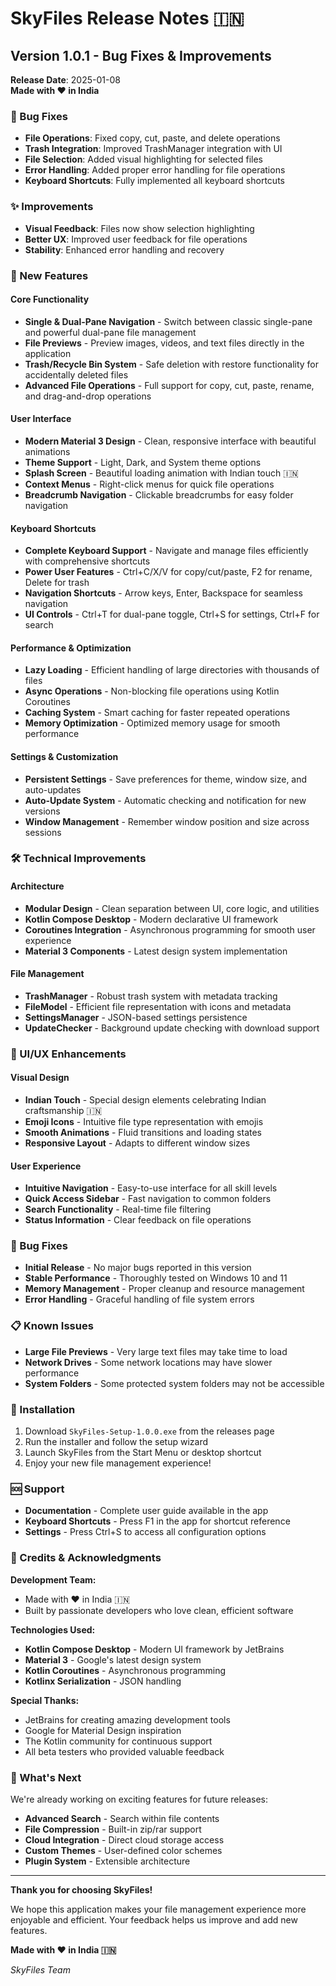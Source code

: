 # SkyFiles Release Notes 🇮🇳

## Version 1.0.1 - Bug Fixes & Improvements
**Release Date**: 2025-01-08  
**Made with ❤️ in India**

### 🐛 Bug Fixes
- **File Operations**: Fixed copy, cut, paste, and delete operations
- **Trash Integration**: Improved TrashManager integration with UI
- **File Selection**: Added visual highlighting for selected files
- **Error Handling**: Added proper error handling for file operations
- **Keyboard Shortcuts**: Fully implemented all keyboard shortcuts

### ✨ Improvements
- **Visual Feedback**: Files now show selection highlighting
- **Better UX**: Improved user feedback for file operations
- **Stability**: Enhanced error handling and recovery

### 🎉 New Features

#### Core Functionality
- **Single & Dual-Pane Navigation** - Switch between classic single-pane and powerful dual-pane file management
- **File Previews** - Preview images, videos, and text files directly in the application
- **Trash/Recycle Bin System** - Safe deletion with restore functionality for accidentally deleted files
- **Advanced File Operations** - Full support for copy, cut, paste, rename, and drag-and-drop operations

#### User Interface
- **Modern Material 3 Design** - Clean, responsive interface with beautiful animations
- **Theme Support** - Light, Dark, and System theme options
- **Splash Screen** - Beautiful loading animation with Indian touch 🇮🇳
- **Context Menus** - Right-click menus for quick file operations
- **Breadcrumb Navigation** - Clickable breadcrumbs for easy folder navigation

#### Keyboard Shortcuts
- **Complete Keyboard Support** - Navigate and manage files efficiently with comprehensive shortcuts
- **Power User Features** - Ctrl+C/X/V for copy/cut/paste, F2 for rename, Delete for trash
- **Navigation Shortcuts** - Arrow keys, Enter, Backspace for seamless navigation
- **UI Controls** - Ctrl+T for dual-pane toggle, Ctrl+S for settings, Ctrl+F for search

#### Performance & Optimization
- **Lazy Loading** - Efficient handling of large directories with thousands of files
- **Async Operations** - Non-blocking file operations using Kotlin Coroutines
- **Caching System** - Smart caching for faster repeated operations
- **Memory Optimization** - Optimized memory usage for smooth performance

#### Settings & Customization
- **Persistent Settings** - Save preferences for theme, window size, and auto-updates
- **Auto-Update System** - Automatic checking and notification for new versions
- **Window Management** - Remember window position and size across sessions

### 🛠️ Technical Improvements

#### Architecture
- **Modular Design** - Clean separation between UI, core logic, and utilities
- **Kotlin Compose Desktop** - Modern declarative UI framework
- **Coroutines Integration** - Asynchronous programming for smooth user experience
- **Material 3 Components** - Latest design system implementation

#### File Management
- **TrashManager** - Robust trash system with metadata tracking
- **FileModel** - Efficient file representation with icons and metadata
- **SettingsManager** - JSON-based settings persistence
- **UpdateChecker** - Background update checking with download support

### 🎨 UI/UX Enhancements

#### Visual Design
- **Indian Touch** - Special design elements celebrating Indian craftsmanship 🇮🇳
- **Emoji Icons** - Intuitive file type representation with emojis
- **Smooth Animations** - Fluid transitions and loading states
- **Responsive Layout** - Adapts to different window sizes

#### User Experience
- **Intuitive Navigation** - Easy-to-use interface for all skill levels
- **Quick Access Sidebar** - Fast navigation to common folders
- **Search Functionality** - Real-time file filtering
- **Status Information** - Clear feedback on file operations

### 🔧 Bug Fixes

- **Initial Release** - No major bugs reported in this version
- **Stable Performance** - Thoroughly tested on Windows 10 and 11
- **Memory Management** - Proper cleanup and resource management
- **Error Handling** - Graceful handling of file system errors

### 📋 Known Issues

- **Large File Previews** - Very large text files may take time to load
- **Network Drives** - Some network locations may have slower performance
- **System Folders** - Some protected system folders may not be accessible

### 🚀 Installation

1. Download `SkyFiles-Setup-1.0.0.exe` from the releases page
2. Run the installer and follow the setup wizard
3. Launch SkyFiles from the Start Menu or desktop shortcut
4. Enjoy your new file management experience!

### 🆘 Support

- **Documentation** - Complete user guide available in the app
- **Keyboard Shortcuts** - Press F1 in the app for shortcut reference
- **Settings** - Press Ctrl+S to access all configuration options

### 🙏 Credits & Acknowledgments

**Development Team:**
- Made with ❤️ in India 🇮🇳
- Built by passionate developers who love clean, efficient software

**Technologies Used:**
- **Kotlin Compose Desktop** - Modern UI framework by JetBrains
- **Material 3** - Google's latest design system
- **Kotlin Coroutines** - Asynchronous programming
- **Kotlinx Serialization** - JSON handling

**Special Thanks:**
- JetBrains for creating amazing development tools
- Google for Material Design inspiration
- The Kotlin community for continuous support
- All beta testers who provided valuable feedback

### 🔮 What's Next

We're already working on exciting features for future releases:
- **Advanced Search** - Search within file contents
- **File Compression** - Built-in zip/rar support
- **Cloud Integration** - Direct cloud storage access
- **Custom Themes** - User-defined color schemes
- **Plugin System** - Extensible architecture

---

**Thank you for choosing SkyFiles!** 

We hope this application makes your file management experience more enjoyable and efficient. Your feedback helps us improve and add new features.

**Made with ❤️ in India 🇮🇳**

*SkyFiles Team*